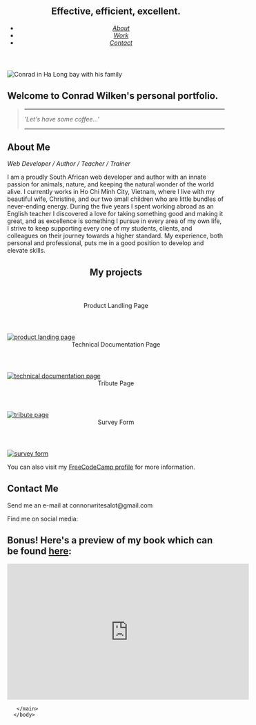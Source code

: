 <!DOCTYPE html>
<html lang="en">
  <head>
    <meta charset="utf-8" />
    <meta name="viewport" content="width=device-width, initial-scale 1.0" />
    <link rel="stylesheet" href="./styles.css" />
    <link rel="stylesheet" href="https://use.fontawesome.com/releases/v5.8.2/css/all.css" />
    <title>Conrad Wilken Personal Portfolio Webpage</title>
    </head>
    <body>
      <main>

<section class="head">
        <header id="header" class="nav-heading">
          <h1 class="motto">Effective, efficient, excellent.</h1>
          <nav id="navbar" class="navbar">
            <ul class="nav-list">
              <li><a class="nav-link" href="#About"><em>About</em></a></li>
              <li><a class="nav-link" href="#My_Projects"><em>Work</em></a></li>
              <li><a class="nav-link" href="#Contact"><em>Contact</em></a></li>
            </ul>
          </nav>
        </header>
      </section>

<section id="welcome-section" class="welcome-section">
        <div class="welcome">
          <img src="https://i.imgur.com/AqnfY6F.jpeg" alt="Conrad in Ha Long bay with his family" class="welcome-img" loading="lazy"/>
          <div class="top-left">
        <h1>Welcome to Conrad Wilken's personal portfolio.</h1>
        <blockquote>
          <hr />
          <p class="quote"><em>'Let's have some coffee...'</em></p>
          <hr />
          </blockquote>
        </div>
        </div>
        </section>

<section id="info" class="about">
          <h1 class="info" id="About">About Me</h1><p class="subtitle"><em>Web Developer / Author / Teacher / Trainer</em></p>
          <p class="text">I am a proudly South African web developer and author with an innate passion for animals, nature, and keeping the natural wonder of the world alive. I currently works in Ho Chi Minh City, Vietnam, where I live with my beautiful wife, Christine, and our two small children who are little bundles of never-ending energy. During the five years I spent working abroad as an English teacher I discovered a love for taking something good and making it great, and as excellence is something I pursue in every area of my own life, I strive to keep supporting every one of my students, clients, and colleagues on their journey towards a higher standard. My experience, both personal and professional, puts me in a good position to develop and elevate skills.</p>
          </section>

<section id="projects" class="projects">
  <header id=" My Projects" class="projects-heading"><h1 class="info">My projects</h1></header>
  <div class="project-tile , top"><header class="four">Product Landling Page</header>
              <a class="click" href="http://localhost:9898/Local/FreeCodeCamp%20Projects/Product%20Landing%20Page/ProductLandingPage.html?1F109A23-FDAE-4863-BDEC-75A69E07E968" target="blank"><img src="https://i.imgur.com/tAJbiJb.jpeg" alt="product landing page" loading="lazy" class="product" /></a>
              </div>
  <div class="container">
    <div class="project-tile , left"><header class="one">Technical Documentation Page</header><a href="http://localhost:9898/Local/FreeCodeCamp%20Projects/Technical%20Documentation%20Page/TechnicalDocumentationPage.html?25411714-1C46-4777-88D7-166161E1A805" class="click" target="_blank"><img src="https://i.imgur.com/S4ZVfmO.jpeg" alt="technical documentation page"  loading="lazy" class="doc" /></a>
      </div>
        <div class="project-tile , middle"><header class="two">Tribute Page</header><a href="http://localhost:9898/Local/FreeCodeCamp%20Projects/Tribute%20Page/Tribute.html?0AD6984D-732B-474B-883D-6D3BC617E845" class="click" target="_blank"><img src="https://i.imgur.com/O0j3uMe.jpeg" alt="tribute page" loading="lazy" class="tribute" /></a>
          </div>
          <div class="project-tile , right"><header class="three">Survey Form</header><a href="http://localhost:9898/Local/FreeCodeCamp%20Projects/SurveyForm.html?B9ABFFF9-00F8-4C28-A12F-F25158600477" class="click" target="_blank"><img src="https://i.imgur.com/hU51jrP.jpeg" alt="survey form" loading="lazy" class="form" /></a>
            </div></div>
            <p class="profile">You can also visit my <a id="profile-link" href="https://www.freecodecamp.org/ConradWilken" target="_blank" class="prof">FreeCodeCamp profile</a> for more information.</p>
            </section>

<section id="contact" class="contact">
      <h1 id="Contact" class="info">Contact Me</h1>
      <p class="call">Send me an e-mail at <a>connorwritesalot@gmail.com</a></p>
      <p class="call">Find me on social media:</p>
<div class="social-icons">
       <div class="icon1"><a href="https://www.facebook.com/share/1QcLXBJZKb/?mibextid=wwXIfr"><i class="fab fa-facebook-f"></i></a></div>
        <div class="icon2"><a href="https://www.instagram.com/forbidden_talestm?igsh=N3Z5Z2kzYTlpN28w"><i class="fab fa-instagram"></i></a></div>
        <div class="icon3"><a href="https://youtu.be/N-z07C1kQ0s?si=P3M2RhyPPdRULvCx"><i class="fab fa-youtube"></i></a></div>
        <div class="icon4"><a href="https://www.linkedin.com/in/conradwilken?utm_source=share&utm_campaign=share_via&utm_content=profile&utm_medium=ios_app"><i class="fab fa-linkedin-in"></i></a></div>
        </div></section>

<section class="video"><h1 class="book">Bonus! Here's a preview of my book which can be found <a href="https://www.amazon.com/dp/B0CPLH4M58" target="_blank" class="sell">here</a>:</h1>
    <div class="vid">
    <iframe id="video" width="560" height="315" src="https://www.youtube.com/embed/N-z07C1kQ0s?si=pDXBCSYwmRKyEyHR" title="YouTube video player" frameborder="0" allow="accelerometer; autoplay; clipboard-write; encrypted-media; gyroscope; picture-in-picture; web-share" referrerpolicy="strict-origin-when-cross-origin" allowfullscreen></iframe>
  </div>
</section>

       </main>
      </body>
  </html>

